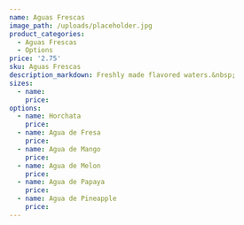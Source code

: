 ```yaml
---
name: Aguas Frescas
image_path: /uploads/placeholder.jpg
product_categories:
  - Aguas Frescas
  - Options
price: '2.75'
sku: Aguas Frescas
description_markdown: Freshly made flavored waters.&nbsp;
sizes:
  - name:
    price:
options:
  - name: Horchata
    price:
  - name: Agua de Fresa
    price:
  - name: Agua de Mango
    price:
  - name: Agua de Melon
    price:
  - name: Agua de Papaya
    price:
  - name: Agua de Pineapple
    price:
---
```

